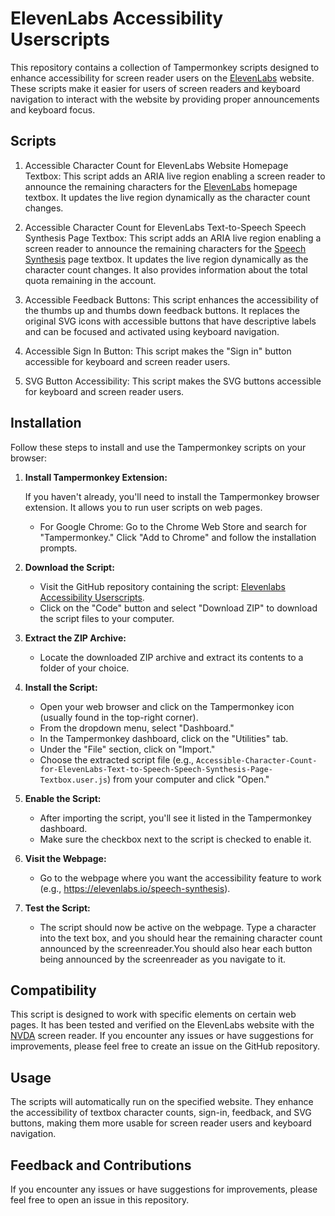 # ElevenLabs Accessibility Userscripts

This repository contains a collection of Tampermonkey scripts designed to enhance accessibility for screen reader users on the [ElevenLabs](https://elevenlabs.io) website. These scripts make it easier for users of screen readers and keyboard navigation to interact with the website by providing proper announcements and keyboard focus.

## Scripts

1. Accessible Character Count for ElevenLabs Website Homepage Textbox:
   This script adds an ARIA live region enabling a screen reader to announce the remaining characters for the [ElevenLabs](https://elevenlabs.io) homepage textbox. It updates the live region dynamically as the character count changes.

2. Accessible Character Count for ElevenLabs Text-to-Speech Speech Synthesis Page Textbox:
   This script adds an ARIA live region enabling a screen reader to announce the remaining characters for the [Speech Synthesis](https://elevenlabs.io/speech-synthesis) page textbox. It updates the live region dynamically as the character count changes. It also provides information about the total quota remaining in the account.

3. Accessible Feedback Buttons:
   This script enhances the accessibility of the thumbs up and thumbs down feedback buttons. It replaces the original SVG icons with accessible buttons that have descriptive labels and can be focused and activated using keyboard navigation.

4. Accessible Sign In Button:
   This script makes the "Sign in" button accessible for keyboard and screen reader users.

5. SVG Button Accessibility:
   This script makes the SVG buttons accessible for keyboard and screen reader users.

## Installation

Follow these steps to install and use the Tampermonkey scripts on your browser:

1. **Install Tampermonkey Extension:**

   If you haven't already, you'll need to install the Tampermonkey browser extension. It allows you to run user scripts on web pages.

   - For Google Chrome: Go to the Chrome Web Store and search for "Tampermonkey." Click "Add to Chrome" and follow the installation prompts.

2. **Download the Script:**

   - Visit the GitHub repository containing the script: [Elevenlabs Accessibility Userscripts](https://github.com/dawei-wang/elevenlabs-accessibility-userscripts).
   - Click on the "Code" button and select "Download ZIP" to download the script files to your computer.

3. **Extract the ZIP Archive:**

   - Locate the downloaded ZIP archive and extract its contents to a folder of your choice.

4. **Install the Script:**

   - Open your web browser and click on the Tampermonkey icon (usually found in the top-right corner).
   - From the dropdown menu, select "Dashboard."
   - In the Tampermonkey dashboard, click on the "Utilities" tab.
   - Under the "File" section, click on "Import."
   - Choose the extracted script file (e.g., `Accessible-Character-Count-for-ElevenLabs-Text-to-Speech-Speech-Synthesis-Page-Textbox.user.js`) from your computer and click "Open."

5. **Enable the Script:**

   - After importing the script, you'll see it listed in the Tampermonkey dashboard.
   - Make sure the checkbox next to the script is checked to enable it.

6. **Visit the Webpage:**

   - Go to the webpage where you want the accessibility feature to work (e.g., https://elevenlabs.io/speech-synthesis).

7. **Test the Script:**

   - The script should now be active on the webpage. Type a character into the text box, and you should hear the remaining character count announced by the screenreader.You should also hear each button being announced by the screenreader as you navigate to it.

## Compatibility

This script is designed to work with specific elements on certain web pages. It has been tested and verified on the ElevenLabs website with the [NVDA](https://www.nvaccess.org/) screen reader. If you encounter any issues or have suggestions for improvements, please feel free to create an issue on the GitHub repository.

## Usage

The scripts will automatically run on the specified website. They enhance the accessibility of textbox character counts, sign-in, feedback, and SVG buttons, making them more usable for screen reader users and keyboard navigation.

## Feedback and Contributions

If you encounter any issues or have suggestions for improvements, please feel free to open an issue in this repository.
